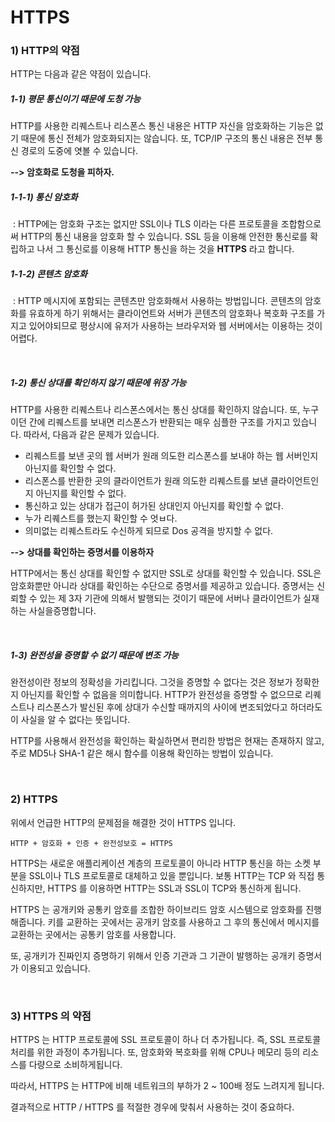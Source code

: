 # HTTPS

### 1) HTTP의 약점

HTTP는 다음과 같은 약점이 있습니다.

##### 1-1) 평문 통신이기 때문에 도청 가능

HTTP를 사용한 리퀘스트나 리스폰스 통신 내용은 HTTP 자신을 암호화하는 기능은 없기 때문에 통신 전체가 암호화되지는 않습니다. 또, TCP/IP 구조의 통신 내용은 전부 통신 경로의 도중에 엿볼 수 있습니다.

**--> 암호화로 도청을 피하자.**

##### 	1-1-1) 통신 암호화

​	: HTTP에는 암호화 구조는 없지만 SSL이나 TLS 이라는 다른 프로토콜을 조합함으로써 HTTP의 통신 내용을 암호화 할 수 있습니다. SSL 등을 이용해 안전한 통신로를 확립하고 나서 그 통신로를 이용해 HTTP 통신을 하는 것을 **HTTPS** 라고 합니다.

##### 	1-1-2) 콘텐츠 암호화

​	: HTTP 메시지에 포함되는 콘텐츠만 암호화해서 사용하는 방법입니다. 콘텐츠의 암호화를 유효하게 하기 위해서는 클라이언트와 서버가 콘텐츠의 암호화나 복호화 구조를 가지고 있어야되므로 평상시에 유저가 사용하는 브라우저와 웹 서버에서는 이용하는 것이 어렵다.

<br>

##### 1-2) 통신 상대를 확인하지 않기 때문에 위장 가능

HTTP를 사용한 리퀘스트나 리스폰스에서는 통신 상대를 확인하지 않습니다. 또, 누구이던 간에 리퀘스트를 보내면 리스폰스가 반환되는 매우 심플한 구조를 가지고 있습니다. 따라서, 다음과 같은 문제가 있습니다.

- 리퀘스트를 보낸 곳의 웹 서버가 원래 의도한 리스폰스를 보내야 하는 웹 서버인지 아닌지를 확인할 수 없다.
- 리스폰스를 반환한 곳의 클라이언트가 원래 의도한 리퀘스트를 보낸 클라이언트인지 아닌지를 확인할 수 없다.
- 통신하고 있는 상대가 접근이 허가된 상대인지 아닌지를 확인할 수 없다.
- 누가 리퀘스트를 했는지 확인할 수 엇ㅂ다.
- 의미없는 리퀘스트라도 수신하게 되므로 Dos 공격을 방지할 수 없다.

**--> 상대를 확인하는 증명서를 이용하자**

HTTP에서는 통신 상대를 확인할 수 없지만 SSL로 상대를 확인할 수 있습니다. SSL은 암호화뿐만 아니라 상대를 확인하는 수단으로 증명서를 제공하고 있습니다. 증명서는 신뢰할 수 있는 제 3자 기관에 의해서 발행되는 것이기 때문에 서버나 클라이언트가 실재하는 사실을증명합니다.

<br>

##### 1-3) 완전성을 증명할 수 없기 때문에 변조 가능

 완전성이란 정보의 정확성을 가리킵니다. 그것을 증명할 수 없다는 것은 정보가 정확한지 아닌지를 확인할 수 없음을 의미합니다. HTTP가 완전성을 증명할 수 없으므로 리퀘스트나 리스폰스가 발신된 후에 상대가 수신할 때까지의 사이에 변조되었다고 하더라도 이 사실을 알 수 없다는 뜻입니다.

 HTTP를 사용해서 완전성을 확인하는 확실하면서 편리한 방법은 현재는 존재하지 않고, 주로 MD5나 SHA-1 같은 해시 함수를 이용해 확인하는 방법이 있습니다.

<br>

### 2) HTTPS

위에서 언급한 HTTP의 문제점을 해결한 것이 HTTPS 입니다.  

`HTTP + 암호화 + 인증 + 완전성보호 = HTTPS` 

 HTTPS는 새로운 애플리케이션 계층의 프로토콜이 아니라 HTTP 통신을 하는 소켓 부분을 SSL이나 TLS 프로토콜로 대체하고 있을 뿐입니다. 보통 HTTP는 TCP 와 직접 통신하지만, HTTPS 를 이용하면 HTTP는 SSL과 SSL이 TCP와 통신하게 됩니다.

 HTTPS 는 공개키와 공통키 암호를 조합한 하이브리드 암호 시스템으로 암호화를 진행해줍니다. 키를 교환하는 곳에서는 공개키 암호를 사용하고 그 후의 통신에서 메시지를 교환하는 곳에서는 공통키 암호를 사용합니다.

 또, 공개키가 진짜인지 증명하기 위해서 인증 기관과 그 기관이 발행하는 공개키 증명서가 이용되고 있습니다.

<br>

### 3) HTTPS 의 약점

 HTTPS 는 HTTP 프로토콜에 SSL 프로토콜이 하나 더 추가됩니다. 즉, SSL 프로토콜 처리를 위한 과정이 추가됩니다. 또, 암호화와 복호화를 위해 CPU나 메모리 등의 리소스를 다량으로 소비하게됩니다.

 따라서, HTTPS 는 HTTP에 비해 네트워크의 부하가 2 ~ 100배 정도 느려지게 됩니다.

 결과적으로 HTTP / HTTPS 를 적절한 경우에 맞춰서 사용하는 것이 중요하다.





